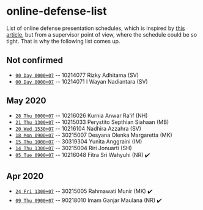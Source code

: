 # online-defense-list
List of online defense presentation schedules, which is inspired by [this article](https://now.tufts.edu/articles/defense-online-defenses), but from a supervisor point of view, where the schedule could be so tight. That is why the following list comes up.

## Not confirmed
* [``00 Day 0000+07``]() -- 10214077 Rizky Adhitama (SV)
* [``00 Day 0000+07``]() -- 10214071 I Wayan Nadiantara (SV)

## May 2020
* [``28 Thu 0000+07``]() -- 10216026 Kurnia Anwar Ra'if (NH)
* [``21 Thu 1300+07``]() -- 10215033 Perystito Septhian Siahaan (MB)
* [``20 Wed 1530+07``]() -- 10216104 Nadhira Azzahra (SV)
* [``18 Mon 0900+07``]() -- 30215007 Desyana Olenka Margaretta (MK)
* [``15 Thu 1000+07``]() -- 30319304 Yunita Anggraini (IM)
* [``14 Thu 1300+07``]() -- 30215004 Riri Jonuarti (SH)
* [``05 Tue 0900+07``]() -- 10216048 Fitra Sri Wahyuhi (NR) :heavy_check_mark:

## Apr 2020
* [``24 Fri 1300+07``]() -- 30215005 Rahmawati Munir (MK) :heavy_check_mark:
* [``09 Thu 0900+07``]() -- 90218010 Imam Ganjar Maulana (NR) :heavy_check_mark:
